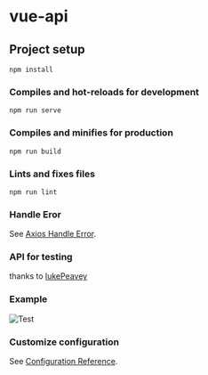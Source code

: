 # vue-api

## Project setup
```
npm install
```

### Compiles and hot-reloads for development
```
npm run serve
```

### Compiles and minifies for production
```
npm run build
```

### Lints and fixes files
```
npm run lint
```

### Handle Eror
See [Axios Handle Error](https://github.com/axios/axios#handling-errors).


### API for testing
thanks to [lukePeavey](https://github.com/lukePeavey/quotable)

### Example
![Test](/img-example/capture-1.png)

### Customize configuration
See [Configuration Reference](https://cli.vuejs.org/config/).
